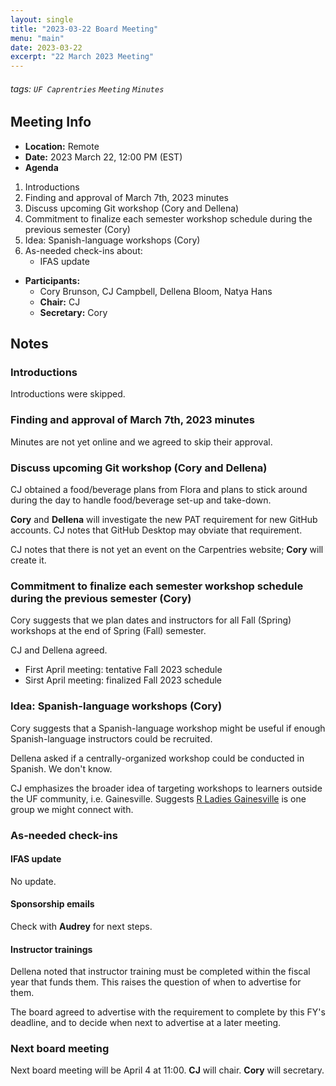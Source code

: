 ```yaml
---
layout: single
title: "2023-03-22 Board Meeting"
menu: "main"
date: 2023-03-22
excerpt: "22 March 2023 Meeting"
---
```


###### tags: `UF Caprentries` `Meeting` `Minutes`

## Meeting Info

- **Location:** Remote
- **Date:** 2023 March 22, 12:00 PM (EST)
- **Agenda**
1. Introductions
2. Finding and approval of March 7th, 2023 minutes
3. Discuss upcoming Git workshop (Cory and Dellena)
4. Commitment to finalize each semester workshop schedule during the previous semester (Cory)
5. Idea: Spanish-language workshops (Cory)
6. As-needed check-ins about:
   * IFAS update


- **Participants:**
    - Cory Brunson, CJ Campbell, Dellena Bloom, Natya Hans
    - **Chair:** CJ
    - **Secretary:** Cory


## Notes
<!-- Other important details discussed during the meeting can be entered here. -->


### Introductions

Introductions were skipped.


### Finding and approval of March 7th, 2023 minutes

Minutes are not yet online and we agreed to skip their approval.


### Discuss upcoming Git workshop (Cory and Dellena)

CJ obtained a food/beverage plans from Flora and plans to stick around during the day to handle food/beverage set-up and take-down.

**Cory** and **Dellena** will investigate the new PAT requirement for new GitHub accounts.
CJ notes that GitHub Desktop may obviate that requirement.

CJ notes that there is not yet an event on the Carpentries website; **Cory** will create it.


### Commitment to finalize each semester workshop schedule during the previous semester (Cory)

Cory suggests that we plan dates and instructors for all Fall (Spring) workshops at the end of Spring (Fall) semester.

CJ and Dellena agreed.

* First April meeting: tentative Fall 2023 schedule
* Sirst April meeting: finalized Fall 2023 schedule


### Idea: Spanish-language workshops (Cory)

Cory suggests that a Spanish-language workshop might be useful if enough Spanish-language instructors could be recruited.

Dellena asked if a centrally-organized workshop could be conducted in Spanish. We don't know.

CJ emphasizes the broader idea of targeting workshops to learners outside the UF community, i.e. Gainesville. Suggests [R Ladies Gainesville](https://rladies-gnv.netlify.app) is one group we might connect with.


### As-needed check-ins

#### IFAS update

No update.

#### Sponsorship emails

Check with **Audrey** for next steps.

#### Instructor trainings

Dellena noted that instructor training must be completed within the fiscal year that funds them.
This raises the question of when to advertise for them.

The board agreed to advertise with the requirement to complete by this FY's deadline, and to decide when next to advertise at a later meeting.


### Next board meeting

Next board meeting will be April 4 at 11:00.
**CJ** will chair.
**Cory** will secretary.

